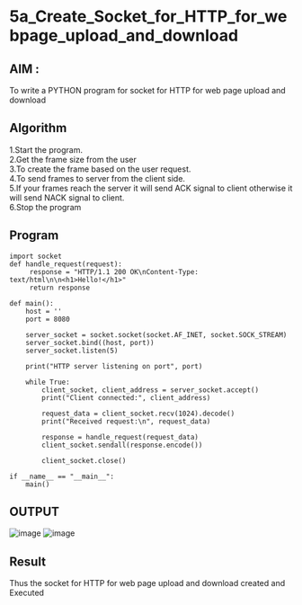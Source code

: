 # 5a_Create_Socket_for_HTTP_for_webpage_upload_and_download
## AIM :
To write a PYTHON program for socket for HTTP for web page upload and download
## Algorithm

1.Start the program.
<BR>
2.Get the frame size from the user
<BR>
3.To create the frame based on the user request.
<BR>
4.To send frames to server from the client side.
<BR>
5.If your frames reach the server it will send ACK signal to client otherwise it will send NACK signal to client.
<BR>
6.Stop the program
<BR>
## Program 
```
import socket
def handle_request(request):
     response = "HTTP/1.1 200 OK\nContent-Type: text/html\n\n<h1>Hello!</h1>"
     return response

def main():
    host = ''  
    port = 8080  

    server_socket = socket.socket(socket.AF_INET, socket.SOCK_STREAM)
    server_socket.bind((host, port))
    server_socket.listen(5)  

    print("HTTP server listening on port", port)

    while True:
        client_socket, client_address = server_socket.accept()  
        print("Client connected:", client_address)

        request_data = client_socket.recv(1024).decode()  
        print("Received request:\n", request_data)

        response = handle_request(request_data)  
        client_socket.sendall(response.encode())  

        client_socket.close()

if __name__ == "__main__":
    main()
```
## OUTPUT
![image](https://github.com/user-attachments/assets/9076950b-8ec6-48c9-ada6-d1312815471e)
![image](https://github.com/user-attachments/assets/42c9fedf-d9eb-4e9a-b853-d363d3771ba0)

## Result
Thus the socket for HTTP for web page upload and download created and Executed
